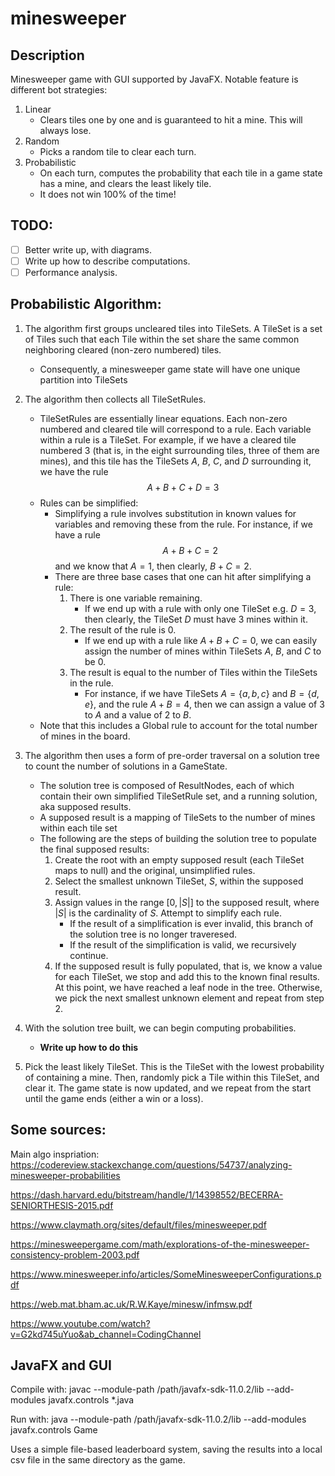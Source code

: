 # minesweeper

## Description

Minesweeper game with GUI supported by JavaFX. Notable feature is different bot strategies:

1. Linear
    - Clears tiles one by one and is guaranteed to hit a mine. This will always lose.
2. Random
    - Picks a random tile to clear each turn.
3. Probabilistic
    - On each turn, computes the probability that each tile in a game state has a mine, and clears the least likely tile.
    - It does not win 100% of the time!

## TODO:
- [ ] Better write up, with diagrams.
- [ ] Write up how to describe computations.
- [ ] Performance analysis.

## Probabilistic Algorithm:

1. The algorithm first groups uncleared tiles into TileSets. A TileSet is a set of Tiles such that each Tile within the set share the same common neighboring cleared (non-zero numbered) tiles.
    - Consequently, a minesweeper game state will have one unique partition into TileSets

2. The algorithm then collects all TileSetRules.
    - TileSetRules are essentially linear equations. Each non-zero numbered and cleared tile will correspond to a rule. Each variable within a rule is a TileSet. For example, if we have a cleared tile numbered 3 (that is, in the eight surrounding tiles, three of them are mines), and this tile has the TileSets $A$, $B$, $C$, and $D$ surrounding it, we have the rule $$A + B + C + D = 3$$
    - Rules can be simplified:
        - Simplifying a rule involves substitution in known values for variables and removing these from the rule. For instance, if we have a rule $$A + B + C = 2$$ and we know that $A = 1$, then clearly, $B + C = 2$.
        - There are three base cases that one can hit after simplifying a rule:
            1. There is one variable remaining.
                - If we end up with a rule with only one TileSet e.g. $D = 3$, then clearly, the TileSet $D$ must have 3 mines within it.
            2. The result of the rule is 0.
                - If we end up with a rule like $A + B + C = 0$, we can easily assign the number of mines within TileSets $A$, $B$, and $C$ to be $0$.
            3. The result is equal to the number of Tiles within the TileSets in the rule.
                - For instance, if we have TileSets $A = \{a, b, c\}$ and $B = \{d, e\}$, and the rule $A + B = 4$, then we can assign a value of $3$ to $A$ and a value of $2$ to $B$.
    - Note that this includes a Global rule to account for the total number of mines in the board.
3. The algorithm then uses a form of pre-order traversal on a solution tree to count the number of solutions in a GameState.
    - The solution tree is composed of ResultNodes, each of which contain their own simplified TileSetRule set, and a running solution, aka supposed results.
    - A supposed result is a mapping of TileSets to the number of mines within each tile set
    - The following are the steps of building the solution tree to populate the final supposed results:
        1. Create the root with an empty supposed result (each TileSet maps to null) and the original, unsimplified rules.
        2. Select the smallest unknown TileSet, $S$, within the supposed result.
        3. Assign values in the range $[0, |S|]$ to the supposed result, where $|S|$ is the cardinality of $S$. Attempt to simplify each rule.
            - If the result of a simplification is ever invalid, this branch of the solution tree is no longer traveresed.
            - If the result of the simplification is valid, we recursively continue.
        4. If the supposed result is fully populated, that is, we know a value for each TileSet, we stop and add this to the known final results. At this point, we have reached a leaf node in the tree. Otherwise, we pick the next smallest unknown element and repeat from step 2.
4. With the solution tree built, we can begin computing probabilities.
    - <b>Write up how to do this</b>
5. Pick the least likely TileSet. This is the TileSet with the lowest probability of containing a mine. Then, randomly pick a Tile within this TileSet, and clear it. The game state is now updated, and we repeat from the start until the game ends (either a win or a loss).


## Some sources:

Main algo inspriation: https://codereview.stackexchange.com/questions/54737/analyzing-minesweeper-probabilities

https://dash.harvard.edu/bitstream/handle/1/14398552/BECERRA-SENIORTHESIS-2015.pdf

https://www.claymath.org/sites/default/files/minesweeper.pdf

https://minesweepergame.com/math/explorations-of-the-minesweeper-consistency-problem-2003.pdf

https://www.minesweeper.info/articles/SomeMinesweeperConfigurations.pdf

https://web.mat.bham.ac.uk/R.W.Kaye/minesw/infmsw.pdf

https://www.youtube.com/watch?v=G2kd745uYuo&ab_channel=CodingChannel

## JavaFX and GUI


Compile with: javac --module-path /path/javafx-sdk-11.0.2/lib --add-modules javafx.controls *.java

Run with: java --module-path /path/javafx-sdk-11.0.2/lib --add-modules javafx.controls Game

Uses a simple file-based leaderboard system, saving the results into a local csv file in the same directory as the game.
